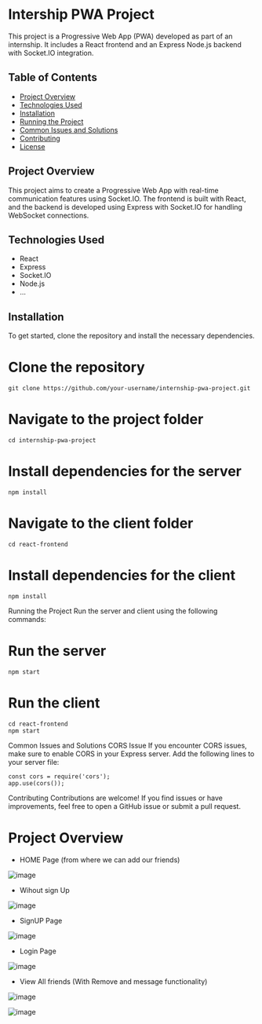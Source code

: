 # Intership PWA Project

This project is a Progressive Web App (PWA) developed as part of an internship. It includes a React frontend and an Express Node.js backend with Socket.IO integration.

## Table of Contents

- [Project Overview](#project-overview)
- [Technologies Used](#technologies-used)
- [Installation](#installation)
- [Running the Project](#running-the-project)
- [Common Issues and Solutions](#common-issues-and-solutions)
- [Contributing](#contributing)
- [License](#license)

## Project Overview

This project aims to create a Progressive Web App with real-time communication features using Socket.IO. The frontend is built with React, and the backend is developed using Express with Socket.IO for handling WebSocket connections.

## Technologies Used

- React
- Express
- Socket.IO
- Node.js
- ...

## Installation

To get started, clone the repository and install the necessary dependencies.

# Clone the repository
```
git clone https://github.com/your-username/internship-pwa-project.git
```

# Navigate to the project folder
```
cd internship-pwa-project
```

# Install dependencies for the server
```
npm install
```

# Navigate to the client folder
```
cd react-frontend
```

# Install dependencies for the client
```
npm install
```


Running the Project
Run the server and client using the following commands:


# Run the server
```
npm start
```

# Run the client
```
cd react-frontend
npm start
```



Common Issues and Solutions
CORS Issue
If you encounter CORS issues, make sure to enable CORS in your Express server. Add the following lines to your server file:

```
const cors = require('cors');
app.use(cors());
```


Contributing
Contributions are welcome! If you find issues or have improvements, feel free to open a GitHub issue or submit a pull request.

# Project Overview
- HOME Page (from where we can add our friends)
  
![image](https://github.com/shyamraghu/intership_PWA_project/assets/94217498/fc28f152-0206-482c-b367-876da66a62bd)


- Wihout sign Up
  
![image](https://github.com/shyamraghu/intership_PWA_project/assets/94217498/586a065a-1a17-4f76-82e8-268331be9ae3)

- SignUP Page

![image](https://github.com/shyamraghu/intership_PWA_project/assets/94217498/26085bea-f8f4-467c-9723-e52bf8fc791f)

- Login Page

![image](https://github.com/shyamraghu/intership_PWA_project/assets/94217498/5d00d6a3-344e-48c6-a812-679df5dcd30c)

- View All friends (With Remove and message functionality)

![image](https://github.com/shyamraghu/intership_PWA_project/assets/94217498/e18b4d0d-441c-498e-a81d-9b4e7b2326a1)

![image](https://github.com/shyamraghu/intership_PWA_project/assets/94217498/c3705ed3-1229-469b-943c-b64fca0cd445)





